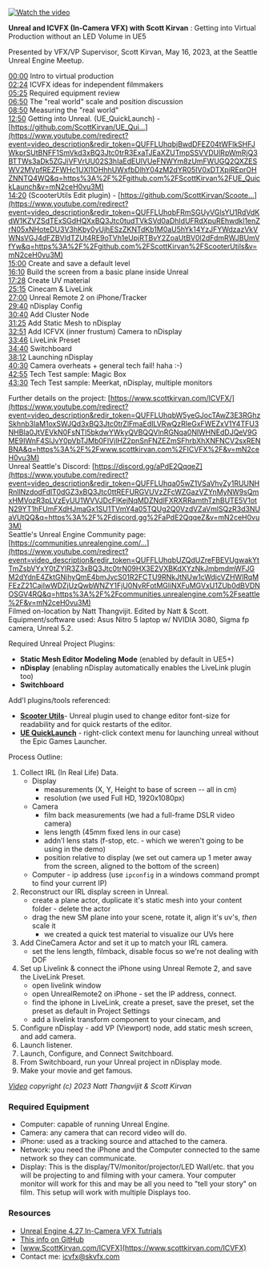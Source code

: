 ---
---
<!--
<!DOCTYPE html>
<html lang="en">
<head>
    <meta charset="UTF-8">
    <meta name="viewport" content="width=device-width, initial-scale=1.0">
    <title>Your Project Title</title>
    <link rel="stylesheet" href="styles.css">
</head>
<body>

<div align="center">
<h1>In-Camera VFX for Indie filmmakers using Unreal Engine</h1>
<h3>An intro using just an iPhone, a Camera, and Unreal Engine</h3>
</div> 
-->

[![Watch the video](https://img.youtube.com/vi/mN2ceH0vu3M/maxresdefault.jpg)](https://youtu.be/mN2ceH0vu3M)

**Unreal and ICVFX (In-Camera VFX) with Scott Kirvan** : Getting into Virtual Production without an LED Volume in UE5 

Presented by VFX/VP Supervisor, Scott Kirvan, May 16, 2023, at the Seattle Unreal Engine Meetup. 

[00:00](https://www.youtube.com/watch?v=mN2ceH0vu3M&t=0s) Intro to virtual production   
[02:24](https://www.youtube.com/watch?v=mN2ceH0vu3M&t=144s) ICVFX ideas for independent filmmakers   
[05:25](https://www.youtube.com/watch?v=mN2ceH0vu3M&t=325s) Required equipment review  
[06:50](https://www.youtube.com/watch?v=mN2ceH0vu3M&t=410s) The "real world" scale and position discussion   
[08:50](https://www.youtube.com/watch?v=mN2ceH0vu3M&t=530s) Measuring the "real world"   
[12:50](https://www.youtube.com/watch?v=mN2ceH0vu3M&t=770s) Getting into Unreal. (UE_QuickLaunch) - [https://github.com/ScottKirvan/UE_Qui...](https://www.youtube.com/redirect?event=video_description&redir_token=QUFFLUhqbjBwdDFEZ04tWFlkSHFJWkprSUtBNFF1SmVkd3xBQ3Jtc0trR3ExaTJEaXZUTmpSSVVDUlRpWmRjQ3BTTWs3aDk5ZGJiVFVrUU02S3hIaEdEUlVUeFNWYm8zUmFWUGQ2QXZESWV2MVpfREZFWHc1UXl1OHhhUWxfbDlhY04zM2dYR05IV0xDTXpiREprOHZNNTQ4WQ&q=https%3A%2F%2Fgithub.com%2FScottKirvan%2FUE_QuickLaunch&v=mN2ceH0vu3M)   
[14:20](https://www.youtube.com/watch?v=mN2ceH0vu3M&t=860s) (ScooterUtils Edit plugin) - [https://github.com/ScottKirvan/Scoote...](https://www.youtube.com/redirect?event=video_description&redir_token=QUFFLUhqbFRmSGUyVGlsYU1RdVdKdW1KZVZSdTExSGdHQXxBQ3Jtc0tudTVkSVd0aDhIdUFRdXpuREhwdkl1enZrN05xNHoteDU3V3hKby0yUjhESzZKNTdKb1M0aU5hYk14YzJFYWdzazVkVWNsVGJ4dFZBVldTZUt4RE9oTVh1eUpjRTBvY2ZoaUtBV0l2dFdmRWJBUmVfYw&q=https%3A%2F%2Fgithub.com%2FScottKirvan%2FScooterUtils&v=mN2ceH0vu3M)   
[15:00](https://www.youtube.com/watch?v=mN2ceH0vu3M&t=900s) Create and save a default level  
[16:10](https://www.youtube.com/watch?v=mN2ceH0vu3M&t=970s) Build the screen from a basic plane inside Unreal  
[17:28](https://www.youtube.com/watch?v=mN2ceH0vu3M&t=1048s) Create UV material   
[25:15](https://www.youtube.com/watch?v=mN2ceH0vu3M&t=1515s) Cinecam & LiveLink  
[27:00](https://www.youtube.com/watch?v=mN2ceH0vu3M&t=1620s) Unreal Remote 2 on iPhone/Tracker   
[29:40](https://www.youtube.com/watch?v=mN2ceH0vu3M&t=1780s) nDisplay Config  
[30:40](https://www.youtube.com/watch?v=mN2ceH0vu3M&t=1840s) Add Cluster Node  
[31:25](https://www.youtube.com/watch?v=mN2ceH0vu3M&t=1885s) Add Static Mesh to nDisplay  
[32:51](https://www.youtube.com/watch?v=mN2ceH0vu3M&t=1971s) Add ICFVX (inner frustum) Camera to nDisplay  
[33:46](https://www.youtube.com/watch?v=mN2ceH0vu3M&t=2026s) LiveLink Preset  
[34:40](https://www.youtube.com/watch?v=mN2ceH0vu3M&t=2080s) Switchboard  
[38:12](https://www.youtube.com/watch?v=mN2ceH0vu3M&t=2292s) Launching nDisplay  
[40:30](https://www.youtube.com/watch?v=mN2ceH0vu3M&t=2430s) Camera overheats + general tech fail! haha :-)  
[42:55](https://www.youtube.com/watch?v=mN2ceH0vu3M&t=2575s) Tech Test sample: Magic Box  
[43:30](https://www.youtube.com/watch?v=mN2ceH0vu3M&t=2610s) Tech Test sample: Meerkat, nDisplay, multiple monitors   

Further details on the project: [https://www.scottkirvan.com/ICVFX/](https://www.youtube.com/redirect?event=video_description&redir_token=QUFFLUhqbW5yeGJocTAwZ3E3RGhzSkhnb3laM1oxSWJQd3xBQ3Jtc0trZlFmaEdILVRwQzRIeGxFWEZxV1Y4TFU3NHBIa0JtVEVkN0FsNTl5bkdwYWkyQVBQQVlnRGNqa0NlWHNEdDJQeV9GME9IWnF4SlJvY0pVbTJMb0FlVjlHZ2pnSnFNZEZmSFhrbXhXNFNCV2sxRENBNA&q=https%3A%2F%2Fwww.scottkirvan.com%2FICVFX%2F&v=mN2ceH0vu3M)   
Unreal Seattle's Discord: [https://discord.gg/aPdE2QqqeZ](https://www.youtube.com/redirect?event=video_description&redir_token=QUFFLUhqa05wZ1VSaVhvZy1RUUNHRnllNzdodFdlT0dGZ3xBQ3Jtc0ttREFURGVUVzZFcWZGazVZYnMyNW9sQmxHMVozR3pLVzEyUU1WVVJDcFlKejNqMDZNdlFXRXRRamthTzhBUTE5V1otN29YT1hFUmFXdHJmaGx1SU1TVmY4a05TQUg2Q0VzdVZaVmlSQzR3d3NUaVUtQQ&q=https%3A%2F%2Fdiscord.gg%2FaPdE2QqqeZ&v=mN2ceH0vu3M)   
Seattle's Unreal Engine Community page: [https://communities.unrealengine.com/...](https://www.youtube.com/redirect?event=video_description&redir_token=QUFFLUhqbUZQdUZreFBEVUgwakYtTmZsbVYxY0tZYlR3Z3xBQ3Jtc0trN09HX3E2VXBKdXYzNkJmbmdmWFJGM2dYdnE4ZktGNjhyQmE4bmJvcS01R2FCTU9RNkJtNUw1cWdjcVZHWlRqMFEzZ21CajIwWDZjUzQwbWNZY1FjU0NvRFotMGliNXFuMGVxU1ZUb0dBVDNOSGV4RQ&q=https%3A%2F%2Fcommunities.unrealengine.com%2Fseattle%2F&v=mN2ceH0vu3M)   
Filmed on-location by Natt Thangvijit. Edited by Natt & Scott.   
Equipment/software used: Asus Nitro 5 laptop w/ NVIDIA 3080, Sigma fp camera, Unreal 5.2. 

Required Unreal Project Plugins:   
- **Static Mesh Editor Modeling Mode** (enabled by default in UE5+) 
- **nDisplay** (enabling nDisplay automatically enables the LiveLink plugin too) 
- **Switchboard** 

Add'l plugins/tools referenced: 
- [**Scooter Utils**](https://github.com/ScottKirvan/ScooterUtils)- Unreal plugin used to change editor font-size for readability and for quick restarts of the editor. 
- [**UE QuickLaunch**](https://github.com/ScottKirvan/UE_QuickLaunch) - right-click context menu for launching unreal without the Epic Games Launcher. 

Process Outline: 
1. Collect IRL (In Real Life) Data. 
	- Display 
		- measurements (X, Y, Height to base of screen -- all in cm)
		- resolution (we used Full HD, 1920x1080px)
	- Camera
		- film back measurements (we had a full-frame DSLR video camera)
		- lens length (45mm fixed lens in our case)
		- addn'l lens stats (f-stop, etc. - which we weren't going to be using in the demo)
		- position relative to display (we set out camera up 1 meter away from the screen, aligned to the bottom of the screen)
	- Computer
				- ip address (use `ipconfig` in a windows command prompt to find your current IP)
3. Reconstruct our IRL display screen in Unreal. 
	- create a plane actor, duplicate it's static mesh into your content folder - delete the actor
	- drag the new SM plane into your scene, rotate it, align it's uv's, *then* scale it
		- we created a quick test material to visualize our UVs here
5. Add CineCamera Actor and set it up to match your IRL camera. 
	- set the lens length, filmback, disable focus so we're not dealing with DOF
7. Set up Livelink & connect the iPhone using Unreal Remote 2, and save the LiveLink Preset. 
	- open livelink window
	- open UnrealRemote2 on iPhone - set the IP address, connect.
	- find the iphone in LiveLink, create a preset, save the preset, set the preset as default in Project Settings
	- add a livelink transform component to your cinecam, and  
9. Configure nDisplay - add VP (Viewport) node, add static mesh screen, and add camera. 
10. Launch listener. 
11. Launch, Configure, and Connect Switchboard. 
12. From Switchboard, run your Unreal project in nDisplay mode. 
13. Make your movie and get famous. 

*[Video](https://youtu.be/mN2ceH0vu3M) copyright (c) 2023 Natt Thangvijit & Scott Kirvan*

### Required Equipment
- Computer: capable of running Unreal Engine.
- Camera: any camera that can record video will do.
- iPhone: used as a tracking source and attached to the camera.
- Network: you need the iPhone and the Computer connected to the same network so they can communicate.
- Display: This is the display/TV/monitor/projector/LED Wall/etc. that you will be projecting to and filming with your camera.  Your computer monitor will work for this and may be all you need to "tell your story" on film.  This setup will work with multiple Displays too.

### Resources
- [Unreal Engine 4.27 In-Camera VFX Tutrials](https://www.youtube.com/playlist?list=PLZlv_N0_O1gaXvxPtn8_THYN_Awx-VYeu)
- [This info on GitHub](https://github.com/ScottKirvan/ICVFX)
- [www.ScottKirvan.com/ICVFX](https://www.scottkirvan.com/ICVFX)
- Contact me:  icvfx@skvfx.com

<!--
</body>
</html>
-->